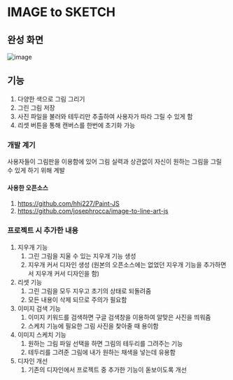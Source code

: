 # IMAGE to SKETCH

## 완성 화면
![image](https://github.com/bullrock33/Paint/assets/129020496/b1000140-da77-452d-9688-b47f882c0f3d)

## 기능
1. 다양한 색으로 그림 그리기
2. 그린 그림 저장
3. 사진 파일을 불러와 테두리만 추출하여 사용자가 따라 그릴 수 있게 함
4. 리셋 버튼을 통해 캔버스를 한번에 초기화 가능


### 개발 계기
사용자들이 그림판을 이용함에 있어 그림 실력과 상관없이 자신이 원하는 그림을 그릴 수 있게 하기 위해 계발


#### 사용한 오픈소스
1. https://github.com/hhj227/Paint-JS 
2. https://github.com/josephrocca/image-to-line-art-js



### 프로젝트 시 추가한 내용
1. 지우개 기능
   1. 그린 그림을 지울 수 있는 지우개 기능 생성
   2. 지우개 커서 디자인 생성 
   (원본의 오픈소스에는 없었던 지우개 기능을 추가하면서 지우개 커서 디자인을 함)
2. 리셋 기능
   1. 그린 그림을 모두 지우고 초기의 상태로 되돌려줌
   2. 모든 내용이 삭제 되므로 주의가 필요함
3. 이미지 검색 기능
   1. 이미지 키워드를 검색하면 구글 검색창을 이용하여 알맞은 사진을 띄워줌
   2. 스케치 기능에 필요한 그림 사진을 찾아줄 때 용이함
4. 이미지 스케치 기능
   1. 원하는 그림 파일 선택을 하면 그림의 테두리를 그려주는 기능
   2. 테두리를 그려준 그림에 내가 원하는 채색을 넣는데 유용함  
5. 디자인 개선
   1. 기존의 디자인에서 프로젝트 중 추가한 기능이 돋보이도록 개선

   
